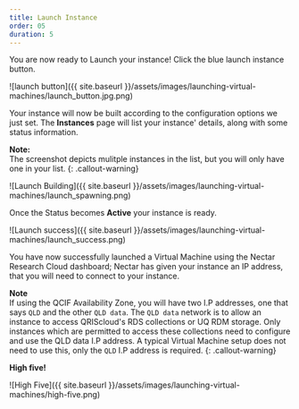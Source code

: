 ```yaml
---
title: Launch Instance
order: 05
duration: 5
---
```


You are now ready to Launch your instance! Click the blue launch instance button.

![launch button]({{ site.baseurl }}/assets/images/launching-virtual-machines/launch_button.jpg.png)

Your instance will now be built according to the configuration options we just set. The **Instances** page will list your instance' details, along with some status information.

**Note:**  
The screenshot depicts mulitple instances in the list, but you will only have one in your list.
{: .callout-warning}

![Launch Building]({{ site.baseurl }}/assets/images/launching-virtual-machines/launch_spawning.png)



Once the Status becomes **Active** your instance is ready.

![Launch success]({{ site.baseurl }}/assets/images/launching-virtual-machines/launch_success.png)



You have now successfully launched a Virtual Machine using the Nectar Research Cloud dashboard; Nectar has given your instance an IP address, that you will need to connect to your instance.

**Note**  
If using the QCIF Availability Zone, you will have two I.P addresses, one that says `QLD` and the other `QLD data`. The `QLD data` network is to allow an instance to access QRIScloud's RDS collections or UQ RDM storage. Only instances which are permitted to access these collections need to configure and use the QLD data I.P address. A typical Virtual Machine setup does not need to use this, only the `QLD` I.P address is required.
{: .callout-warning}

**High five!**

![High Five]({{ site.baseurl }}/assets/images/launching-virtual-machines/high-five.png)


